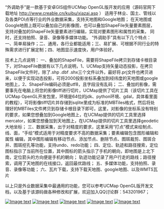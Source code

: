 “外调助手”是一款基于安卓GIS组件UCMap OpenGL版开发的应用（源码官网下载地址 <a href="http://www.creable.cn/kuibu/xiazai.asp" rel="nofollow">http://www.creable.cn/kuibu/xiazai.asp</a> ） 适用于林业、国土、管线以及各类POI点等行业的外业数据采集，支持天地图和Google地图；
在天地图或Google地图上既可以叠加自己的影像图，也可以叠加ShapeFile矢量要素图层，支持对叠加的ShapeFile矢量要素进行编辑，实现对要素图形和属性的采集，
同时，还支持拍照、录音、录像等多媒体功能。
“外调助手”具有以下几个特点：
一、简单易操作；二、通用，各行业都能适用；三、易扩展、可根据不同行业的特殊需求进行扩展定制；四、地图显示速度快，用户体验好。</p>
<p>技术上几点说明：
一、叠加的ShapeFile，需要将ShapeFile拷贝到存储卡根目录下，对ShapeFile数据有以下几点说明，1、UCMap支持矢量动态投影，在拷贝ShapeFile文件时，除了.shp .dbf .shx三个文件以外，最好将.prj文件也拷贝进来，以便于实现动态投影，可将2000投影坐标系叠加到经纬度的天地图或google地图上，2、ShapeFile编码必须是utf8，且字段没有乱码；
二、叠加的影像，需要事先在电脑上将您的影像tiff进行切片，UCMap提供了切片工具（该切片工具在UCMap OpenGL开发包里，环境是64位的jdk、python环境、gdal，具体看里面的教程），可将影像tiff切片并存储到sqlite里成为标准的MBTiles格式，然后将处理好的MBTiles文件拷贝到存储卡根目录下即可，这里，对影像的坐标系没有特别的要求，如果您想叠加到Google地图上，在UCMap提供的切片工具里选择mercator，如果您想叠加到天地图上，在UCMap提供的切片工具里选择geodetic大地坐标；
三、数据采集，出于对精度的要求，这里采用“打点”模式来绘制点、线、面，“手绘”模式适用于对精度要求不高的数据采集；要素编辑包含图形编辑和属性
编辑，其中图形编辑有移动节点、添加节点、删除节点、图斑裁剪、图斑合并、图斑挖孔等功能，支持undo、redo功能；
四、定位、轨迹和路径搜索，定位图标指示了当前所在位置，其中图标的箭头指示了手机的朝向，即地图是上北下南，定位箭头的方向便是手机的朝向；
轨迹功能记录了用户行走的路线；路径搜索，调用了天地图的在线接口，返回最优路线；
五、多媒体功能，支持拍照、录音、录像等功能；
六、瓦片下载，支持下载天地图、google地图、以及WMTS瓦片</p>
<p>以上只是外业数据采集中最通用的功能，您可以参考UCMap OpenGL版开发文档，以及基于该源码做各种修改和扩展，欢迎加入QQ讨论群：543201967；
<p><a target="_blank" rel="noopener noreferrer" href="https://github.com/geochenyj/SurveyOnUCMap/blob/master/img-folder/pic1.png"><img src="https://github.com/geochenyj/SurveyOnUCMap/raw/master/img-folder/pic1.png" alt="Image text" style="max-width:100%;"></a>
<a target="_blank" rel="noopener noreferrer" href="https://github.com/geochenyj/SurveyOnUCMap/blob/master/img-folder/pic2.png"><img src="https://github.com/geochenyj/SurveyOnUCMap/raw/master/img-folder/pic2.png" alt="Image text" style="max-width:100%;"></a>
<a target="_blank" rel="noopener noreferrer" href="https://github.com/geochenyj/SurveyOnUCMap/blob/master/img-folder/pic3.png"><img src="https://github.com/geochenyj/SurveyOnUCMap/raw/master/img-folder/pic3.png" alt="Image text" style="max-width:100%;"></a>
<a target="_blank" rel="noopener noreferrer" href="https://github.com/geochenyj/SurveyOnUCMap/blob/master/img-folder/pic4.png"><img src="https://github.com/geochenyj/SurveyOnUCMap/raw/master/img-folder/pic4.png" alt="Image text" style="max-width:100%;"></a>
<a target="_blank" rel="noopener noreferrer" href="https://github.com/geochenyj/SurveyOnUCMap/blob/master/img-folder/pic5.png"><img src="https://github.com/geochenyj/SurveyOnUCMap/raw/master/img-folder/pic5.png" alt="Image text" style="max-width:100%;"></a></p>
